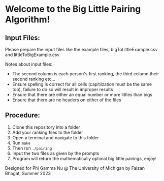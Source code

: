 # Welcome to the Big Little Pairing Algorithm!

## Input Files:

Please prepare the input files like the example files, bigToLittleExample.csv and littleToBigExample.csv

Notes about input files:

-   The second column is each person's first ranking, the third column their second ranking etc...
-   Ensure spelling is correct for all cells (capitilzation must be the same too), failure to do so will result in improper results
-   Ensure that there are either an equal number or more littles than bigs
-   Ensure that there are no headers on either of the files

## Procedure:

1. Clone this repository into a folder
2. Add your ranking files to the folder
3. Open a terminal and navigate to this folder
4. Run `make`
5. Then run `./pairing`
6. Input the two files as given by the prompts
7. Program will return the mathematically optimal big little pairings, enjoy!

Designed for Phi Gamma Nu @ The University of Michigan by Faizan Bhagat, Summer 2023
